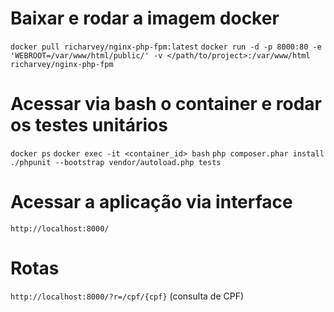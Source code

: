 # Baixar e rodar a imagem docker

`docker pull richarvey/nginx-php-fpm:latest`
`docker run -d -p 8000:80 -e 'WEBROOT=/var/www/html/public/' -v </path/to/project>:/var/www/html richarvey/nginx-php-fpm`

# Acessar via bash o container e rodar os testes unitários

`docker ps`
`docker exec -it <container_id> bash`
`php composer.phar install`
`./phpunit --bootstrap vendor/autoload.php tests`

# Acessar a aplicação via interface

`http://localhost:8000/`

# Rotas

`http://localhost:8000/?r=/cpf/{cpf}` (consulta de CPF)
